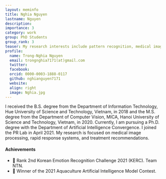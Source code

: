 ```yaml
---
layout: meminfo
title: Nghia Nguyen
lastname: Nguyen
description:
importance: 3
category: work
group: PhD Students
group_rank: 3
teaser: My research interests include pattern recognition, medical image processing, and time series data analysis.
profile:
  name: Trong-Nghia Nguyen
  email: trongnghia7171(at)gmail.com
  twitter:
  facebook:
  orcid: 0000-0003-1888-0117
  github: nghianguyen7171
  website:
  align: right
  image: Nghia.jpg
---
```



I received the B.S. degree from the Department of Information Technology, Hue University of Science and Technology, Vietnam, in 2018 and the M.S. degree from the Department of Computer Vision, MICA, Hanoi University of Science and Technology, Vietnam, in 2020. Currently, I am pursuing a Ph.D. degree with the Department of Artificial Intelligence Convergence. I joined the PR Lab in April 2021. My research is focused on medical image processing, rapid response systems, and treatment recommendations.


#### Achievements
* :2nd_place_medal: Rank 2nd Korean Emotion Recognition Challenge 2021 (KERC). Team NTN.
* :1st_place_medal: Winner of the 2021 Aquaculture Artificial Intelligence Model Contest.


